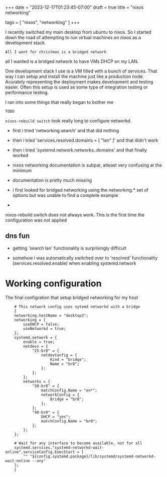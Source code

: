+++
date = "2023-12-17T01:23:45-07:00"
draft = true
title = "nixos networking"

tags = [ "nixos", "networking" ]
+++


I recently switched my main desktop from ubuntu to nixos. So I started down the road of attempting 
to run virtual machines on nixos as a development stack.

`All I want for christmas is a bridged network`

all I wanted is a bridged network to have VMs DHCP on my LAN.

One development stack I use is a VM filled with a bunch of services. That way I can setup 
and install the machine just like a production node. Acurately representing the deployment 
makes development and testing easier. Often this setup is used as some type of integration
testing or performance testing.

I ran into some things that really began to bother me

`TODO`

`nixos-rebuild switch` took really long to configure networkd. 

- first i tried 'networking.search' and that did nothing
- then i tried 'services.resolved.domains = [ "lan" ]' and that didn't work
- then i tried 'systemd.network.networks.<name>.domains' and that finally worked

- nixos networking documentation is subpar, atleast very confusing at the minimum
- documentation is pretty much missing
- i first looked for bridged networking using the networking.* set of options but was unable to find a complete example
- 

nixos-rebuild switch does not always work. This is the first time the configuration was not applied

## dns fun

- getting 'search lan' functionality is surprisingly difficult

- somehow i was automatically switched over to 'resolved' functionality (services.resolved.enable) when enabling systemd.network



# Working configuration

The final configration that setup bridged networking for my host

        # This network config uses sytemd networkd with a bridge
        {
        networking.hostName = "desktop3";
        networking = {
            useDHCP = false;
            useNetworkd = true;
        };
        systemd.network = {
            enable = true;
            netdevs = {
                "25-br0" = {
                    netdevConfig = {
                        Kind = "bridge";
                        Name = "br0";
                    };
                };
            };
            networks = {
                "30-br0" = {
                    matchConfig.Name = "en*";
                    networkConfig = {
                        Bridge = "br0";
                    };
                };
                "40-br0" = {
                    DHCP = "yes";
                    matchConfig.Name = "br0";
                };
            };
        };

        # Wait for any interface to become available, not for all
        systemd.services."systemd-networkd-wait-online".serviceConfig.ExecStart = [
            "" "${config.systemd.package}/lib/systemd/systemd-networkd-wait-online --any"
        ];
        }



